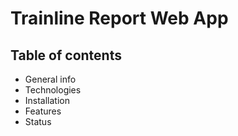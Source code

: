 # **Trainline** Report Web App

## Table of contents

- General info
- Technologies
- Installation
- Features
- Status
